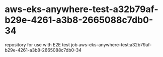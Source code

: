 # aws-eks-anywhere-test-a32b79af-b29e-4261-a3b8-2665088c7db0-34
repository for use with E2E test job aws-eks-anywhere-test:a32b79af-b29e-4261-a3b8-2665088c7db0-34

